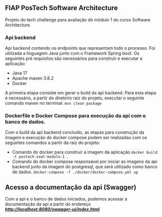 ## FIAP PosTech Software Architecture

Projeto do tech challenge para avaliação do módulo 1 do curso Software Architecture.

### Api backend

Api backend contendo os endpoints que representam todo o processo. Foi utilizada a linguagem Java junto com o Framework Spring boot. Os seguintes pré requisitos são necessários para construir e executar a aplicação:

- Java 17
- Apache maven 3.8.2
- Docker 

A primeira etapa consiste em gerar o build da api backend. Para esta etapa é necessário, a partir do diretório raiz do projeto, executar o seguinte comando maven no terminal:
`mvn clean package`

### Dockerfile e Docker Compose para execução da api com o banco de dados.

Com o build da api backend concluído, as etapas para construção da imagem e execução do docker compose podem ser realizadas com os seguintes comandos a partir da raiz do projeto: 

- Comando do docker para construir a imagem da aplicação
  `docker build -t postech-soat-modulo-1 .`
- Comando do docker compose responsável por iniciar as imagens da api backend junto da imagem do postgresql, que será utilizado como banco de dados. `docker-compose -f ./docker/docker-compose.yml up`

## Acesso a documentação da api (Swagger)

Com a api e o banco de dados iniciados, podemos acessar a documentação da api a partir do endereço ***[http://localhost:8080/swagger-ui/index.html](http://localhost:8080/swagger-ui/index.html)***
